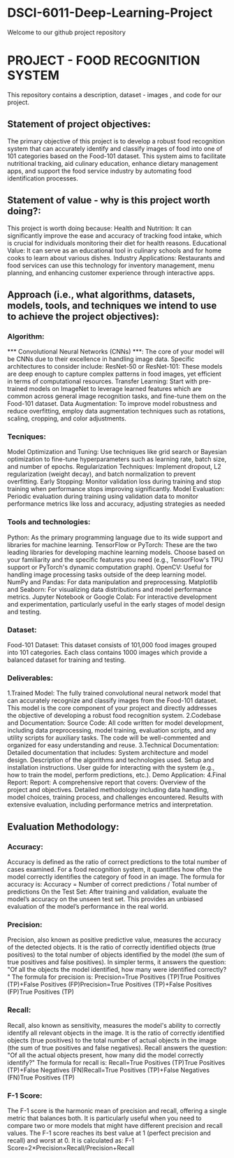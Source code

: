 # DSCI-6011-Deep-Learning-Project
Welcome to our github project repository

# PROJECT - FOOD RECOGNITION SYSTEM

This repository contains a description, dataset - images , and code for our project.

## Statement of project objectives:
The primary objective of this project is to develop a robust food recognition system that can accurately identify and classify images of food into one of 101 categories based on the Food-101 dataset. This system aims to facilitate nutritional tracking, aid culinary education, enhance dietary management apps, and support the food service industry by automating food identification processes.

## Statement of value - why is this project worth doing?:
This project is worth doing because:
Health and Nutrition: It can significantly improve the ease and accuracy of tracking food intake, which is crucial for individuals monitoring their diet for health reasons.
Educational Value: It can serve as an educational tool in culinary schools and for home cooks to learn about various dishes.
Industry Applications: Restaurants and food services can use this technology for inventory management, menu planning, and enhancing customer experience through interactive apps.

## Approach (i.e., what algorithms, datasets, models, tools, and techniques we intend to use to achieve the project objectives):
### Algorithm:
*** Convolutional Neural Networks (CNNs) ***: The core of your model will be CNNs due to their excellence in handling image data. Specific architectures to consider include:
ResNet-50 or ResNet-101: These models are deep enough to capture complex patterns in food images, yet efficient in terms of computational resources.
Transfer Learning: Start with pre-trained models on ImageNet to leverage learned features which are common across general image recognition tasks, and fine-tune them on the Food-101 dataset.
Data Augmentation: To improve model robustness and reduce overfitting, employ data augmentation techniques such as rotations, scaling, cropping, and color adjustments.

### Tecniques:
Model Optimization and Tuning: Use techniques like grid search or Bayesian optimization to fine-tune hyperparameters such as learning rate, batch size, and number of epochs.
Regularization Techniques: Implement dropout, L2 regularization (weight decay), and batch normalization to prevent overfitting.
Early Stopping: Monitor validation loss during training and stop training when performance stops improving significantly.
Model Evaluation: Periodic evaluation during training using validation data to monitor performance metrics like loss and accuracy, adjusting strategies as needed

### Tools and technologies:
Python: As the primary programming language due to its wide support and libraries for machine learning.
TensorFlow or PyTorch: These are the two leading libraries for developing machine learning models. Choose based on your familiarity and the specific features you need (e.g., TensorFlow's TPU support or PyTorch's dynamic computation graph).
OpenCV: Useful for handling image processing tasks outside of the deep learning model.
NumPy and Pandas: For data manipulation and preprocessing.
Matplotlib and Seaborn: For visualizing data distributions and model performance metrics.
Jupyter Notebook or Google Colab: For interactive development and experimentation, particularly useful in the early stages of model design and testing.

### Dataset:
Food-101 Dataset: This dataset consists of 101,000 food images grouped into 101 categories. Each class contains 1000 images which provide a balanced dataset for training and testing.

### Deliverables: 
1.Trained Model:
The fully trained convolutional neural network model that can accurately recognize and classify images from the Food-101 dataset. This model is the core component of your project and directly addresses the objective of developing a robust food recognition system.
2.Codebase and Documentation:
Source Code: All code written for model development, including data preprocessing, model training, evaluation scripts, and any utility scripts for auxiliary tasks. The code will be well-commented and organized for easy understanding and reuse.
3.Technical Documentation: Detailed documentation that includes:
System architecture and model design.
Description of the algorithms and technologies used.
Setup and installation instructions.
User guide for interacting with the system (e.g., how to train the model, perform predictions, etc.).
Demo Application:
4.Final Report:
Report: A comprehensive report that covers:
Overview of the project and objectives.
Detailed methodology including data handling, model choices, training process, and challenges encountered.
Results with extensive evaluation, including performance metrics and interpretation.

## Evaluation Methodology:
### Accuracy:
Accuracy is defined as the ratio of correct predictions to the total number of cases examined. For a food recognition system, it quantifies how often the model correctly identifies the category of food in an image. The formula for accuracy is:
Accuracy = Number of correct predictions / Total number of predictions
On the Test Set: After training and validation, evaluate the model’s accuracy on the unseen test set. This provides an unbiased evaluation of the model’s performance in the real world.

### Precision: 
Precision, also known as positive predictive value, measures the accuracy of the detected objects. It is the ratio of correctly identified objects (true positives) to the total number of objects identified by the model (the sum of true positives and false positives). In simpler terms, it answers the question: "Of all the objects the model identified, how many were identified correctly?
" The formula for precision is: Precision=True Positives (TP)True Positives (TP)+False Positives (FP)Precision=True Positives (TP)+False Positives (FP)True Positives (TP)​

### Recall:
Recall, also known as sensitivity, measures the model's ability to correctly identify all relevant objects in the image. It is the ratio of correctly identified objects (true positives) to the total number of actual objects in the image (the sum of true positives and false negatives). Recall answers the question: "Of all the actual objects present, how many did the model correctly identify?"
The formula for recall is: Recall=True Positives (TP)True Positives (TP)+False Negatives (FN)Recall=True Positives (TP)+False Negatives (FN)True Positives (TP)​

### F-1 Score:
The F-1 score is the harmonic mean of precision and recall, offering a single metric that balances both. It is particularly useful when you need to compare two or more models that might have different precision and recall values. 
The F-1 score reaches its best value at 1 (perfect precision and recall) and worst at 0. It is calculated as: 
F-1 Score=2×Precision×Recall/Precision+Recall


